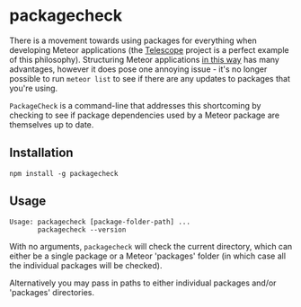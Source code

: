 # packagecheck

There is a movement towards using packages for everything when developing Meteor applications (the [Telescope][1] project is a perfect example of this philosophy). Structuring Meteor applications [in this way][2] has many advantages, however it does pose one annoying issue - it's no longer possible to run `meteor list` to see if there are any updates to packages that you're using.

`PackageCheck` is a command-line that addresses this shortcoming by checking to see if package dependencies used by a Meteor package are themselves up to date.


## Installation

	npm install -g packagecheck

## Usage

    Usage: packagecheck [package-folder-path] ...
           packagecheck --version

With no arguments, `packagecheck` will check the current directory, which can either be a single package or a Meteor 'packages' folder (in  which case all the individual packages will be checked).

Alternatively you may pass in paths to either individual packages and/or 'packages' directories.


[1]: https://github.com/TelescopeJS/Telescope
[2]: https://meteor.hackpad.com/Building-Large-Apps-Tips-d8PQ848nLyE

